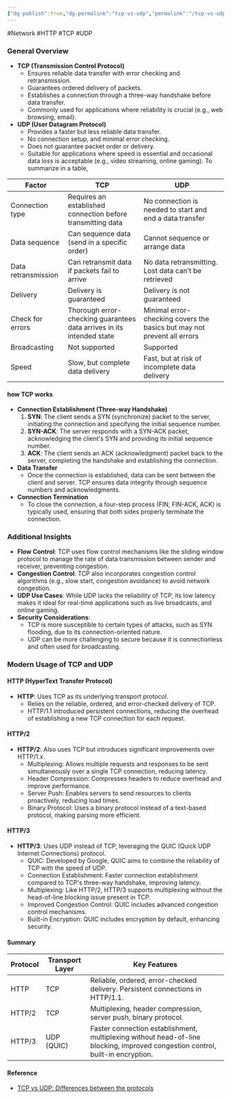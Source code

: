 ```yaml
---
{"dg-publish":true,"dg-permalink":"tcp-vs-udp","permalink":"/tcp-vs-udp/","noteIcon":"","created":"2024-06-17T23:34:21.276+08:00","updated":"2024-06-18T00:07:07.227+08:00"}
---
```


#Network #HTTP #TCP #UDP
### General Overview
- **TCP (Transmission Control Protocol)**
    - Ensures reliable data transfer with error checking and retransmission.
    - Guarantees ordered delivery of packets.
    - Establishes a connection through a three-way handshake before data transfer.
    - Commonly used for applications where reliability is crucial (e.g., web browsing, email).
- **UDP (User Datagram Protocol)**
    - Provides a faster but less reliable data transfer.
    - No connection setup, and minimal error checking.
    - Does not guarantee packet order or delivery.
    - Suitable for applications where speed is essential and occasional data loss is acceptable (e.g., video streaming, online gaming).
To summarize in a table,

| Factor              | TCP                                                                   | UDP                                                                     |
| ------------------- | --------------------------------------------------------------------- | ----------------------------------------------------------------------- |
| Connection type     | Requires an established connection before transmitting data           | No connection is needed to start and end a data transfer                |
| Data sequence       | Can sequence data (send in a specific order)                          | Cannot sequence or arrange data                                         |
| Data retransmission | Can retransmit data if packets fail to arrive                         | No data retransmitting. Lost data can’t be retrieved                    |
| Delivery            | Delivery is guaranteed                                                | Delivery is not guaranteed                                              |
| Check for errors    | Thorough error-checking guarantees data arrives in its intended state | Minimal error-checking covers the basics but may not prevent all errors |
| Broadcasting        | Not supported                                                         | Supported                                                               |
| Speed               | Slow, but complete data delivery                                      | Fast, but at risk of incomplete data delivery                           |

#### how TCP works
- **Connection Establishment (Three-way Handshake)**
    1. **SYN**: The client sends a SYN (synchronize) packet to the server, initiating the connection and specifying the initial sequence number.
    2. **SYN-ACK**: The server responds with a SYN-ACK packet, acknowledging the client's SYN and providing its initial sequence number.
    3. **ACK**: The client sends an ACK (acknowledgment) packet back to the server, completing the handshake and establishing the connection.
- **Data Transfer**
    - Once the connection is established, data can be sent between the client and server. TCP ensures data integrity through sequence numbers and acknowledgments.
- **Connection Termination**
    - To close the connection, a four-step process (FIN, FIN-ACK, ACK) is typically used, ensuring that both sides properly terminate the connection.
### Additional Insights
- **Flow Control**: TCP uses flow control mechanisms like the sliding window protocol to manage the rate of data transmission between sender and receiver, preventing congestion.
- **Congestion Control**: TCP also incorporates congestion control algorithms (e.g., slow start, congestion avoidance) to avoid network congestion.
- **UDP Use Cases**: While UDP lacks the reliability of TCP, its low latency makes it ideal for real-time applications such as live broadcasts, and online gaming.
- **Security Considerations**: 
	- TCP is more susceptible to certain types of attacks, such as SYN flooding, due to its connection-oriented nature.
	- UDP can be more challenging to secure because it is connectionless and often used for broadcasting.
### Modern Usage of TCP and UDP

#### HTTP (HyperText Transfer Protocol)
- **HTTP**: Uses TCP as its underlying transport protocol.
    - Relies on the reliable, ordered, and error-checked delivery of TCP.
    - HTTP/1.1 introduced persistent connections, reducing the overhead of establishing a new TCP connection for each request.
#### HTTP/2
- **HTTP/2**: Also uses TCP but introduces significant improvements over HTTP/1.x.
    - Multiplexing: Allows multiple requests and responses to be sent simultaneously over a single TCP connection, reducing latency.
    - Header Compression: Compresses headers to reduce overhead and improve performance.
    - Server Push: Enables servers to send resources to clients proactively, reducing load times.
    - Binary Protocol: Uses a binary protocol instead of a text-based protocol, making parsing more efficient.
#### HTTP/3
- **HTTP/3**: Uses UDP instead of TCP, leveraging the QUIC (Quick UDP Internet Connections) protocol.
    - QUIC: Developed by Google, QUIC aims to combine the reliability of TCP with the speed of UDP.
    - Connection Establishment: Faster connection establishment compared to TCP's three-way handshake, improving latency.
    - Multiplexing: Like HTTP/2, HTTP/3 supports multiplexing without the head-of-line blocking issue present in TCP.
    - Improved Congestion Control: QUIC includes advanced congestion control mechanisms.
    - Built-in Encryption: QUIC includes encryption by default, enhancing security.

#### Summary

| Protocol | Transport Layer | Key Features                                                                                                                   |
| -------- | --------------- | ------------------------------------------------------------------------------------------------------------------------------ |
| HTTP     | TCP             | Reliable, ordered, error-checked delivery. Persistent connections in HTTP/1.1.                                                 |
| HTTP/2   | TCP             | Multiplexing, header compression, server push, binary protocol.                                                                |
| HTTP/3   | UDP (QUIC)      | Faster connection establishment, multiplexing without head-of-line blocking, improved congestion control, built-in encryption. |

#### Reference
- [TCP vs UDP: Differences between the protocols](https://www.avast.com/c-tcp-vs-udp-difference)
